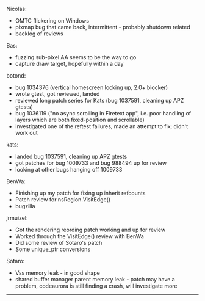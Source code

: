 Nicolas:
* OMTC flickering on Windows
* pixmap bug that came back, intermittent - probably shutdown related
* backlog of reviews

Bas:
* fuzzing sub-pixel AA seems to be the way to go
* capture draw target, hopefully within a day

botond:
* bug 1034376 (vertical homescreen locking up, 2.0+ blocker)
* wrote gtest, got reviewed, landed
* reviewed long patch series for Kats (bug 1037591, cleaning up APZ gtests)
* bug 1036119 ("no async scrolling in Firetext app", i.e. poor handling of layers which are both fixed-position and scrollable)
* investigated one of the reftest failures, made an attempt to fix; didn't work out

kats:
* landed bug 1037591, cleaning up APZ gtests
* got patches for bug 1009733 and bug 988494 up for review
* looking at other bugs hanging off 1009733

BenWa:
* Finishing up my patch for fixing up inherit refcounts
* Patch review for nsRegion.VisitEdge()
* bugzilla

jrmuizel:
* Got the rendering reording patch working and up for review
* Worked through the VisitEdge() review with BenWa
* Did some review of Sotaro's patch
* Some unique_ptr conversions

Sotaro:
* Vss memory leak - in good shape
* shared buffer manager parent memory leak - patch may have a problem, codeaurora is still finding a crash, will investigate more

________________



